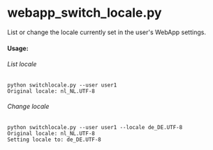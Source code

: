 
webapp_switch_locale.py
=========================
List or change the locale currently set in the user's WebApp settings.

#### Usage:
###### List locale
```
python switchlocale.py --user user1 
Original locale: nl_NL.UTF-8
```
###### Change locale
```
python switchlocale.py --user user1 --locale de_DE.UTF-8
Original locale: nl_NL.UTF-8
Setting locale to: de_DE.UTF-8
```
